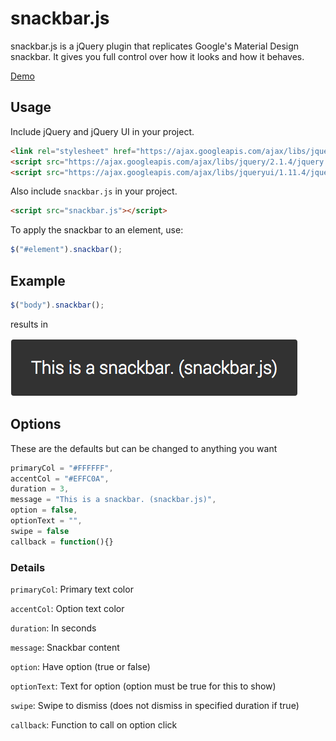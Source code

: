 # snackbar.js
snackbar.js is a jQuery plugin that replicates Google's Material Design snackbar. It gives you full control over how it looks and how it behaves.

[Demo](http://rikinkatyal.github.io/snackbar.js/demo/)

## Usage
Include jQuery and jQuery UI in your project.
```html
<link rel="stylesheet" href="https://ajax.googleapis.com/ajax/libs/jqueryui/1.11.4/themes/smoothness/jquery-ui.css">
<script src="https://ajax.googleapis.com/ajax/libs/jquery/2.1.4/jquery.min.js"></script>
<script src="https://ajax.googleapis.com/ajax/libs/jqueryui/1.11.4/jquery-ui.min.js"></script>
```
Also include `snackbar.js` in your project.
```html
<script src="snackbar.js"></script>
```
To apply the snackbar to an element, use:
```javascript
$("#element").snackbar();
```

## Example
```javascript
$("body").snackbar();
```
results in

![alt tag](images/simple.png)

## Options
These are the defaults but can be changed to anything you want
```javascript
primaryCol = "#FFFFFF",
accentCol = "#EFFC0A",
duration = 3,
message = "This is a snackbar. (snackbar.js)",
option = false,
optionText = "",
swipe = false
callback = function(){}
```

### Details
`primaryCol`: Primary text color

`accentCol`: Option text color

`duration`: In seconds

`message`: Snackbar content

`option`: Have option (true or false)

`optionText`: Text for option (option must be true for this to show)

`swipe`: Swipe to dismiss (does not dismiss in specified duration if true)

`callback`: Function to call on option click
